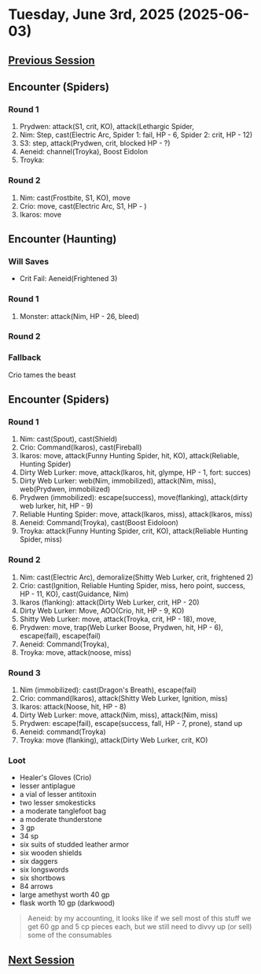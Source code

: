 # Tuesday, June 3rd, 2025 (2025-06-03)

## [Previous Session](./2025-06-03.md)

## Encounter (Spiders)

### Round 1

1. Prydwen: attack(S1, crit, KO), attack(Lethargic Spider, 
1. Nim: Step, cast(Electric Arc, Spider 1: fail, HP - 6, Spider 2: crit, HP - 12)
1. S3: step, attack(Prydwen, crit, blocked HP - ?)
1. Aeneid: channel(Troyka), Boost Eidolon
1. Troyka: 

### Round 2

1. Nim: cast(Frostbite, S1, KO), move
1. Crio: move, cast(Electric Arc, S1, HP - )
1. Ikaros: move

## Encounter (Haunting)

### Will Saves

- Crit Fail: Aeneid(Frightened 3)

### Round 1

1. Monster: attack(Nim, HP - 26, bleed)

### Round 2

### Fallback

Crio tames the beast

## Encounter (Spiders)

### Round 1

1. Nim: cast(Spout), cast(Shield)
1. Crio: Command(Ikaros), cast(Fireball)
1. Ikaros: move, attack(Funny Hunting Spider, hit, KO), attack(Reliable, Hunting Spider)
1. Dirty Web Lurker: move, attack(Ikaros, hit, glympe, HP - 1, fort: succes)
1. Dirty Web Lurker: web(Nim, immobilized), attack(Nim, miss), web(Prydwen, immobilized)
1. Prydwen (immobilized): escape(success), move(flanking), attack(dirty web lurker, hit, HP - 9)
1. Reliable Hunting Spider: move, attack(Ikaros, miss), attack(Ikaros, miss)
1. Aeneid: Command(Troyka), cast(Boost Eidoloon)
1. Troyka: attack(Funny Hunting Spider, crit, KO), attack(Reliable Hunting Spider, miss)

### Round 2

1. Nim: cast(Electric Arc), demoralize(Shitty Web Lurker, crit, frightened 2)
1. Crio: cast(Ignition, Reliable Hunting Spider, miss, hero point, success, HP - 11, KO), cast(Guidance, Nim) 
1. Ikaros (flanking): attack(Dirty Web Lurker, crit, HP - 20)
1. Dirty Web Lurker: Move, AOO(Crio, hit, HP - 9, KO)
1. Shitty Web Lurker: move, attack(Troyka, crit, HP - 18), move, 
1. Prydwen: move, trap(Web Lurker Boose, Prydwen, hit, HP - 6), escape(fail), escape(fail)
1. Aeneid: Command(Troyka), 
1. Troyka: move, attack(noose, miss)

### Round 3

1. Nim (immobilized): cast(Dragon's Breath), escape(fail)
1. Crio: command(Ikaros), attack(Shitty Web Lurker, Ignition, miss)
1. Ikaros: attack(Noose, hit, HP - 8)
1. Dirty Web Lurker: move, attack(Nim, miss), attack(Nim, miss)
1. Prydwen: escape(fail), escape(success, fall, HP - 7, prone), stand up
1. Aeneid: command(Troyka)
1. Troyka: move (flanking), attack(Dirty Web Lurker, crit, KO)

### Loot

- Healer's Gloves (Crio)
- lesser antiplague
- a vial of lesser antitoxin
- two lesser smokesticks
- a moderate tanglefoot bag
- a moderate thunderstone
- 3 gp
- 34 sp
- six suits of studded leather armor
- six wooden shields
- six daggers
- six longswords
- six shortbows
- 84 arrows
- large amethyst worth 40 gp
- flask worth 10 gp (darkwood)

> Aeneid: by my accounting, it looks like if we sell most of this stuff we get 60 gp and 5 cp pieces each, but we still need to divvy up (or sell) some of the consumables

## [Next Session](./2025-xx-xx)
